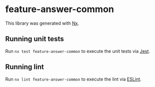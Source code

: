 # feature-answer-common

This library was generated with [Nx](https://nx.dev).

## Running unit tests

Run `nx test feature-answer-common` to execute the unit tests via [Jest](https://jestjs.io).

## Running lint

Run `nx lint feature-answer-common` to execute the lint via [ESLint](https://eslint.org/).
